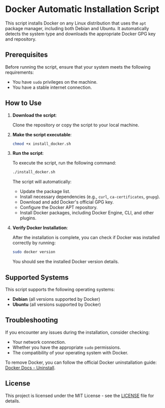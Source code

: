 # Docker Automatic Installation Script

This script installs Docker on any Linux distribution that uses the `apt` package manager, including both Debian and Ubuntu. It automatically detects the system type and downloads the appropriate Docker GPG key and repository.

## Prerequisites

Before running the script, ensure that your system meets the following requirements:
- You have `sudo` privileges on the machine.
- You have a stable internet connection.

## How to Use

1. **Download the script**:

    Clone the repository or copy the script to your local machine.

2. **Make the script executable**:

    ```bash
    chmod +x install_docker.sh
    ```

3. **Run the script**:

    To execute the script, run the following command:

    ```bash
    ./install_docker.sh
    ```

    The script will automatically:
    - Update the package list.
    - Install necessary dependencies (e.g., `curl`, `ca-certificates`, `gnupg`).
    - Download and add Docker's official GPG key.
    - Configure the Docker APT repository.
    - Install Docker packages, including Docker Engine, CLI, and other plugins.

4. **Verify Docker Installation**:

    After the installation is complete, you can check if Docker was installed correctly by running:

    ```bash
    sudo docker version
    ```

    You should see the installed Docker version details.

## Supported Systems

This script supports the following operating systems:
- **Debian** (all versions supported by Docker)
- **Ubuntu** (all versions supported by Docker)

## Troubleshooting

If you encounter any issues during the installation, consider checking:
- Your network connection.
- Whether you have the appropriate `sudo` permissions.
- The compatibility of your operating system with Docker.

To remove Docker, you can follow the official Docker uninstallation guide: [Docker Docs - Uninstall](https://docs.docker.com/engine/install/ubuntu/#uninstall-docker-engine).

## License

This project is licensed under the MIT License - see the [LICENSE](LICENSE) file for details.
